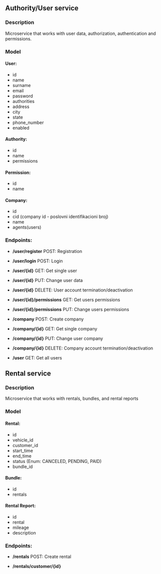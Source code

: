 ## Authority/User service

### Description

Microservice that works with user data, authorization, authentication and permissions.

### Model
#### User:
- id
- name
- surname
- email
- password
- authorities
- address
- city
- state
- phone_number
- enabled
#### Authority:
- id
- name
- permissions
#### Permission:
- id
- name
#### Company:
- id
- cid (company id - poslovni identifikacioni broj)
- name
- agents(users)

### Endpoints:
- **/user/register** POST: Registration
- **/user/login** POST: Login
- **/user/{id}** GET: Get single user
- **/user/{id}** PUT: Change user data
- **/user/{id}** DELETE: User account termination/deactivation
- **/user/{id}/permissions** GET: Get users permissions
- **/user/{id}/permissions** PUT: Change users permissions

- **/company** POST: Create company
- **/company/{id}** GET: Get single company
- **/company/{id}** PUT: Change user company
- **/company/{id}** DELETE: Company account termination/deactivation

- **/user** GET: Get all users

## Rental service
### Description

Microservice that works with rentals, bundles, and rental reports

### Model
#### Rental:
- id
- vehicle_id
- customer_id
- start_time
- end_time
- status (Enum: CANCELED, PENDING, PAID)
- bundle_id

#### Bundle:
- id
- rentals

#### Rental Report:
- id
- rental
- mileage
- description

### Endpoints:

- **/rentals** POST: Create rental

- **/rentals/customer/{id}**
